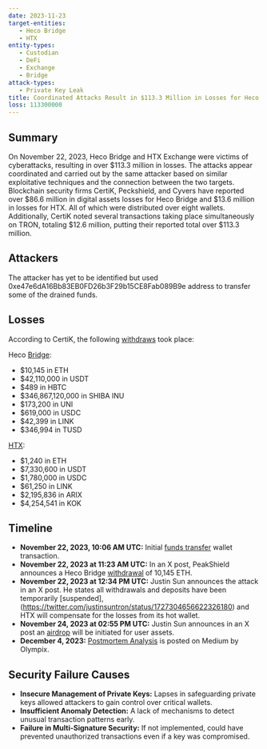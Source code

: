 ```yaml
---
date: 2023-11-23
target-entities: 
   - Heco Bridge
   - HTX
entity-types:  
   - Custodian
   - DeFi
   - Exchange
   - Bridge
attack-types:
   - Private Key Leak
title: Coordinated Attacks Result in $113.3 Million in Losses for Heco Bridge and HTX Exchange
loss: 113300000
---
```


## Summary

On November 22, 2023, Heco Bridge and HTX Exchange were victims of cyberattacks, resulting in over $113.3 million in losses. The attacks appear coordinated and carried out by the same attacker based on similar exploitative techniques and the connection between the two targets. Blockchain security firms CertiK, Peckshield, and Cyvers have reported over $86.6 million in digital assets losses for Heco Bridge and $13.6 million in losses for HTX. All of which were distributed over eight wallets. Additionally, CertiK noted several transactions taking place simultaneously on TRON, totaling $12.6 million, putting their reported total over $113.3 million.

## Attackers

The attacker has yet to be identified but used 0xe47e6dA16Bb83EB0FD26b3F29b15CE8Fab089B9e address to transfer some of the drained funds.

## Losses

According to CertiK, the following [withdraws](https://www.certik.com/resources/blog/39YOzflgCCbfI9evJliCeQ-heco-bridge-exploit) took place: 

Heco [Bridge](https://www.certik.com/resources/blog/39YOzflgCCbfI9evJliCeQ-heco-bridge-exploit):
- $10,145 in ETH
- $42,110,000 in USDT
- $489 in HBTC
- $346,867,120,000 in SHIBA INU
- $173,200 in UNI
- $619,000 in USDC
- $42,399 in LINK
- $346,994 in TUSD

[HTX](https://www.certik.com/resources/blog/39YOzflgCCbfI9evJliCeQ-heco-bridge-exploit):
- $1,240 in ETH
- $7,330,600 in USDT
- $1,780,000 in USDC
- $61,250 in LINK
- $2,195,836 in ARIX
- $4,254,541 in KOK

## Timeline

- **November 22, 2023, 10:06 AM UTC:** Initial [funds transfer](https://etherscan.io/tx/0xe021e1d8fd38a874de4713b7ce1aaffd646a135265826f6eb3232e05313b2d87) wallet transaction. 
- **November 22, 2023 at 11:23 AM UTC:** In an X post, PeakShield announces a Heco Bridge [withdrawal](https://twitter.com/PeckShieldAlert/status/1727286692489679360) of 10,145 ETH.
- **November 22, 2023 at 12:34 PM UTC:** Justin Sun announces the attack in an X post. He states all withdrawals and deposits have been temporarily [suspended],(https://twitter.com/justinsuntron/status/1727304656622326180) and HTX will compensate for the losses from its hot wallet.
- **November 24, 2023 at 02:55 PM UTC:** Justin Sun announces in an X post an [airdrop](https://twitter.com/justinsuntron/status/1728064872632795480) will be initiated for user assets.
- **December 4, 2023:** [Postmortem Analysis](https://olympixai.medium.com/heco-bridge-hack-analysis-64cffda76684) is posted on Medium by Olympix.
     
## Security Failure Causes

- **Insecure Management of Private Keys:** Lapses in safeguarding private keys allowed attackers to gain control over critical wallets.
- **Insufficient Anomaly Detection:** A lack of mechanisms to detect unusual transaction patterns early.
- **Failure in Multi-Signature Security:** If not implemented, could have prevented unauthorized transactions even if a key was compromised.
